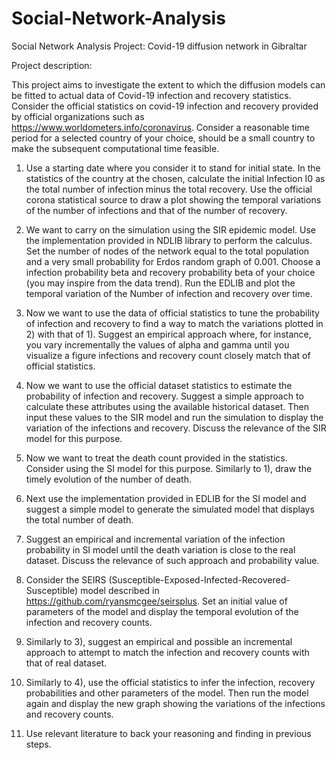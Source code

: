 # Social-Network-Analysis
Social Network Analysis Project: Covid-19 diffusion network in Gibraltar

Project description:

This project aims to investigate the extent to which the diffusion models can be fitted to actual data of 
Covid-19 infection and recovery statistics.  
Consider the official statistics on covid-19 infection and recovery provided by official organizations such as 
https://www.worldometers.info/coronavirus. Consider a reasonable time period for a selected country of 
your choice, should be a small country to make the subsequent computational time feasible.  

1. Use a starting date where you consider it to stand for initial state. In the statistics of the country at 
the chosen, calculate the initial Infection I0 as the total number of infection minus the total 
recovery. Use the official corona statistical source to draw a plot showing the temporal variations 
of the number of infections and that of the number of recovery.  

2. We want to carry on the simulation using the SIR epidemic model. Use the implementation 
provided in NDLIB library to perform the calculus. Set the number of nodes of the network equal to 
the total population and a very small probability for Erdos random graph of 0.001. Choose a 
infection probability beta and recovery probability beta of your choice (you may inspire from the 
data trend). Run the EDLIB and plot the temporal variation of the Number of infection and 
recovery over time.  

3. Now we want to use the data of official statistics to tune the probability of infection and recovery 
to find a way to match the variations plotted in 2) with that of 1). Suggest an empirical approach 
where, for instance, you vary incrementally the values of alpha and gamma until you visualize a 
figure infections and recovery count closely match that of official statistics. 

4. Now we want to use the official dataset statistics to estimate the probability of infection and 
recovery. Suggest a simple approach to calculate these attributes using the available historical 
dataset. Then input these values to the SIR model and run the simulation to display the variation of 
the infections and recovery. Discuss the relevance of the SIR model for this purpose. 

5. Now we want to treat the death count provided in the statistics. Consider using the SI model for 
this purpose. Similarly to 1), draw the timely evolution of the number of death.  

6. Next use the implementation provided in EDLIB for the SI model and suggest a simple model to 
generate the simulated model that displays the total number of death.  

7. Suggest an empirical and incremental variation of the infection probability in SI model until the 
death variation is close to the real dataset. Discuss the relevance of such approach and probability 
value.    

8. Consider the SEIRS (Susceptible-Exposed-Infected-Recovered-Susceptible) model described in 
https://github.com/ryansmcgee/seirsplus. Set an initial value of parameters of the model and 
display the temporal evolution of the infection and recovery counts.  

9. Similarly to 3), suggest an empirical and possible an incremental approach to attempt to match the 
infection and recovery counts with that of real dataset. 

10. Similarly to 4), use the official statistics to infer the infection, recovery probabilities and other 
parameters of the model. Then run the model again and display the new graph showing the 
variations of the infections and recovery counts.  

11. Use relevant literature to back your reasoning and finding in previous steps.  

